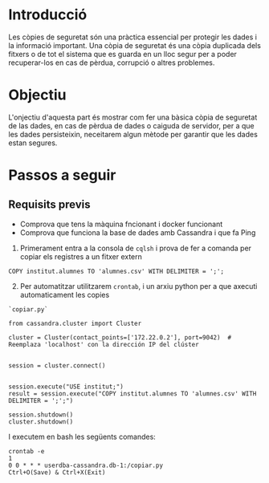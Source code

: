 
# Introducció

Les còpies de seguretat són una pràctica essencial per protegir les dades i la informació important. Una còpia de seguretat és una còpia duplicada dels fitxers o de tot el sistema que es guarda en un lloc segur per a poder recuperar-los en cas de pèrdua, corrupció o altres problemes.

# Objectiu
L'onjectiu d'aquesta part és mostrar com fer una bàsica còpia de seguretat de las dades, en cas de pèrdua de dades o caiguda de servidor, per a que les dades persisteixin, neceitarem algun mètode per garantir que les dades estan segures.

# Passos a seguir
## Requisits previs
-  Comprova que tens la màquina fncionant i docker funcionant
-  Comprova que funciona la base de dades amb Cassandra i que fa Ping

1. Primerament entra a la consola de `cqlsh` i prova de fer a comanda per copiar els registres a un fitxer extern
```
COPY institut.alumnes TO 'alumnes.csv' WITH DELIMITER = ';';
```
2. Per automatitzar utilitzarem `crontab`, i un arxiu python per a que axecuti automaticament les copies
```
`copiar.py`

from cassandra.cluster import Cluster

cluster = Cluster(contact_points=['172.22.0.2'], port=9042)  # Reemplaza 'localhost' con la dirección IP del clúster


session = cluster.connect()


session.execute("USE institut;")
result = session.execute("COPY institut.alumnes TO 'alumnes.csv' WITH DELIMITER = ';';")

session.shutdown()
cluster.shutdown()

```
I executem en bash les següents comandes:
```
crontab -e 
1
0 0 * * * userdba-cassandra.db-1:/copiar.py
Ctrl+O(Save) & Ctrl+X(Exit)

```
